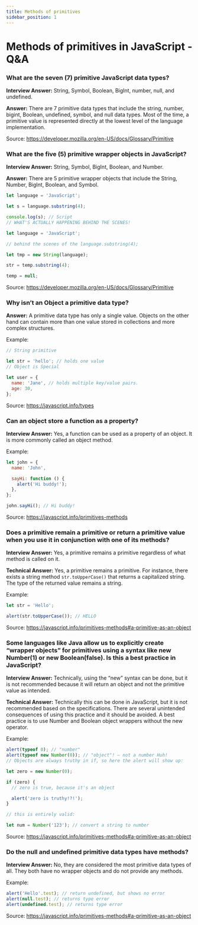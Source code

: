 ```yaml
---
title: Methods of primitives
sidebar_position: 1
---
```


# Methods of primitives in JavaScript - Q&A

### What are the seven (7) primitive JavaScript data types?

**Interview Answer:** String, Symbol, Boolean, BigInt, number, null, and undefined.

**Answer:** There are 7 primitive data types that include the string, number, bigint, Boolean, undefined, symbol, and null data types. Most of the time, a primitive value is represented directly at the lowest level of the language implementation.

Source: <https://developer.mozilla.org/en-US/docs/Glossary/Primitive>

### What are the five (5) primitive wrapper objects in JavaScript?

**Interview Answer:** String, Symbol, BigInt, Boolean, and Number.

**Answer:** There are 5 primitive wrapper objects that include the String, Number, BigInt, Boolean, and Symbol.

```js
let language = 'JavaScript';

let s = language.substring(4);

console.log(s); // Script
// WHAT'S ACTUALLY HAPPENING BEHIND THE SCENES!

let language = 'JavaScript';

// behind the scenes of the language.substring(4);

let tmp = new String(language);

str = temp.substring(4);

temp = null;
```

Source: <https://developer.mozilla.org/en-US/docs/Glossary/Primitive>

### Why isn’t an Object a primitive data type?

**Answer:** A primitive data type has only a single value. Objects on the other hand can contain more than one value stored in collections and more complex structures.

Example:

```js
// String primitive

let str = 'hello'; // holds one value
// Object is Special

let user = {
  name: 'Jane', // holds multiple key/value pairs.
  age: 30,
};
```

Source: <https://javascript.info/types>

### Can an object store a function as a property?

**Interview Answer:** Yes, a function can be used as a property of an object. It is more commonly called an object method.

Example:

```js
let john = {
  name: 'John',

  sayHi: function () {
    alert('Hi buddy!');
  },
};

john.sayHi(); // Hi buddy!
```

Source: <https://javascript.info/primitives-methods>

### Does a primitive remain a primitive or return a primitive value when you use it in conjunction with one of its methods?

**Interview Answer:** Yes, a primitive remains a primitive regardless of what method is called on it.

**Technical Answer:** Yes, a primitive remains a primitive. For instance, there exists a string method `str.toUpperCase()` that returns a capitalized string. The type of the returned value remains a string.

Example:

```js
let str = 'Hello';

alert(str.toUpperCase()); // HELLO
```

Source: <https://javascript.info/primitives-methods#a-primitive-as-an-object>

### Some languages like Java allow us to explicitly create “wrapper objects” for primitives using a syntax like new Number(1) or new Boolean(false). Is this a best practice in JavaScript?

**Interview Answer:** Technically, using the “new” syntax can be done, but it is not recommended because it will return an object and not the primitive value as intended.

**Technical Answer:** Technically this can be done in JavaScript, but it is not recommended based on the specifications. There are several unintended consequences of using this practice and it should be avoided. A best practice is to use Number and Boolean object wrappers without the new operator.

Example:

```js
alert(typeof 0); // "number"
alert(typeof new Number(0)); // "object"! – not a number Huh!
// Objects are always truthy in if, so here the alert will show up:

let zero = new Number(0);

if (zero) {
  // zero is true, because it's an object

  alert('zero is truthy!?!');
}

// this is entirely valid:

let num = Number('123'); // convert a string to number
```

Source: <https://javascript.info/primitives-methods#a-primitive-as-an-object>

### Do the null and undefined primitive data types have methods?

**Interview Answer:** No, they are considered the most primitive data types of all. They both have no wrapper objects and do not provide any methods.

Example:

```js
alert('Hello'.test); // return undefined, but shows no error
alert(null.test); // returns type error
alert(undefined.test); // returns type error
```

Source: <https://javascript.info/primitives-methods#a-primitive-as-an-object>
